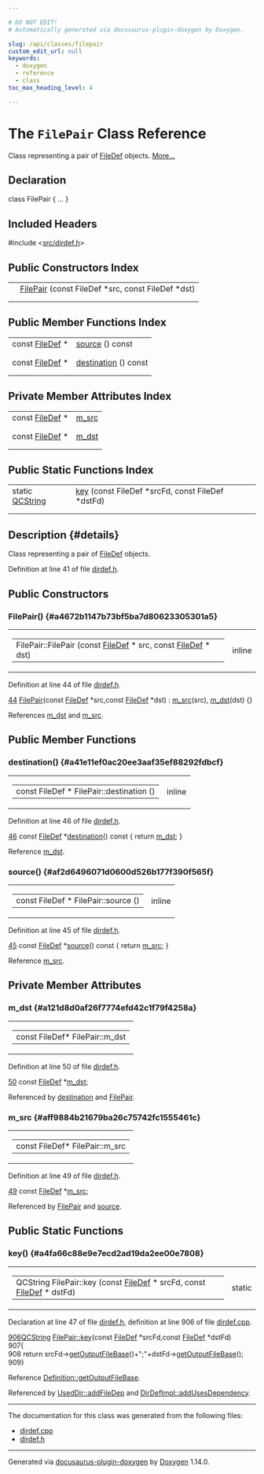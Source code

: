 ```yaml
---

# DO NOT EDIT!
# Automatically generated via docusaurus-plugin-doxygen by Doxygen.

slug: /api/classes/filepair
custom_edit_url: null
keywords:
  - doxygen
  - reference
  - class
toc_max_heading_level: 4

---
```


<div class="doxyPage">

# The `FilePair` Class Reference

<p>Class representing a pair of <a href="/web-doxygen/docs/api/classes/filedef">FileDef</a> objects. <a href="#details">More...</a></p>

## Declaration

<div class="doxyDeclaration">
class FilePair { ... }
</div>

## Included Headers

<div class="doxyIncludesList">#include &lt;<a href="/web-doxygen/docs/api/files/src/dirdef-h">src/dirdef.h</a>&gt;
</div>

## Public Constructors Index

<table class="doxyMembersIndex">

<tr class="doxyMemberIndexItem">
<td class="doxyMemberIndexItemType" align="left" valign="top"></td>
<td class="doxyMemberIndexItemName" align="left" valign="top"><a href="#a4672b1147b73bf5ba7d80623305301a5">FilePair</a> (const FileDef *src, const FileDef *dst)</td>
</tr>
<tr class="doxyMemberIndexDescription">
<td class="doxyMemberIndexDescriptionLeft"></td>
<td class="doxyMemberIndexDescriptionRight">
</td>
</tr>
<tr class="doxyMemberIndexSeparator">
<td class="doxyMemberIndexSeparator" colspan="2"></td>
</tr>

</table>

## Public Member Functions Index

<table class="doxyMembersIndex">

<tr class="doxyMemberIndexItem">
<td class="doxyMemberIndexItemType" align="left" valign="top">const <a href="/web-doxygen/docs/api/classes/filedef">FileDef</a> *</td>
<td class="doxyMemberIndexItemName" align="left" valign="top"><a href="#af2d6496071d0600d526b177f390f565f">source</a> () const</td>
</tr>
<tr class="doxyMemberIndexDescription">
<td class="doxyMemberIndexDescriptionLeft"></td>
<td class="doxyMemberIndexDescriptionRight">
</td>
</tr>
<tr class="doxyMemberIndexSeparator">
<td class="doxyMemberIndexSeparator" colspan="2"></td>
</tr>

<tr class="doxyMemberIndexItem">
<td class="doxyMemberIndexItemType" align="left" valign="top">const <a href="/web-doxygen/docs/api/classes/filedef">FileDef</a> *</td>
<td class="doxyMemberIndexItemName" align="left" valign="top"><a href="#a41e11ef0ac20ee3aaf35ef88292fdbcf">destination</a> () const</td>
</tr>
<tr class="doxyMemberIndexDescription">
<td class="doxyMemberIndexDescriptionLeft"></td>
<td class="doxyMemberIndexDescriptionRight">
</td>
</tr>
<tr class="doxyMemberIndexSeparator">
<td class="doxyMemberIndexSeparator" colspan="2"></td>
</tr>

</table>

## Private Member Attributes Index

<table class="doxyMembersIndex">

<tr class="doxyMemberIndexItem">
<td class="doxyMemberIndexItemType" align="left" valign="top">const <a href="/web-doxygen/docs/api/classes/filedef">FileDef</a> *</td>
<td class="doxyMemberIndexItemName" align="left" valign="top"><a href="#aff9884b21679ba26c75742fc1555461c">m_src</a></td>
</tr>
<tr class="doxyMemberIndexDescription">
<td class="doxyMemberIndexDescriptionLeft"></td>
<td class="doxyMemberIndexDescriptionRight">
</td>
</tr>
<tr class="doxyMemberIndexSeparator">
<td class="doxyMemberIndexSeparator" colspan="2"></td>
</tr>

<tr class="doxyMemberIndexItem">
<td class="doxyMemberIndexItemType" align="left" valign="top">const <a href="/web-doxygen/docs/api/classes/filedef">FileDef</a> *</td>
<td class="doxyMemberIndexItemName" align="left" valign="top"><a href="#a121d8d0af26f7774efd42c1f79f4258a">m_dst</a></td>
</tr>
<tr class="doxyMemberIndexDescription">
<td class="doxyMemberIndexDescriptionLeft"></td>
<td class="doxyMemberIndexDescriptionRight">
</td>
</tr>
<tr class="doxyMemberIndexSeparator">
<td class="doxyMemberIndexSeparator" colspan="2"></td>
</tr>

</table>

## Public Static Functions Index

<table class="doxyMembersIndex">

<tr class="doxyMemberIndexItem">
<td class="doxyMemberIndexItemType" align="left" valign="top">static <a href="/web-doxygen/docs/api/classes/qcstring">QCString</a></td>
<td class="doxyMemberIndexItemName" align="left" valign="top"><a href="#a4fa66c88e9e7ecd2ad19da2ee00e7808">key</a> (const FileDef *srcFd, const FileDef *dstFd)</td>
</tr>
<tr class="doxyMemberIndexDescription">
<td class="doxyMemberIndexDescriptionLeft"></td>
<td class="doxyMemberIndexDescriptionRight">
</td>
</tr>
<tr class="doxyMemberIndexSeparator">
<td class="doxyMemberIndexSeparator" colspan="2"></td>
</tr>

</table>

## Description {#details}

<p>Class representing a pair of <a href="/web-doxygen/docs/api/classes/filedef">FileDef</a> objects.</p>

<p>Definition at line 41 of file <a href="/web-doxygen/docs/api/files/src/dirdef-h">dirdef.h</a>.</p>


<div class="doxySectionDef">

## Public Constructors

### FilePair() {#a4672b1147b73bf5ba7d80623305301a5}

<div class="doxyMemberItem">
<div class="doxyMemberProto">
<table class="doxyMemberLabels">
<tr class="doxyMemberLabels">
<td class="doxyMemberLabelsLeft">
<table class="doxyMemberName">
<tr>
<td class="doxyMemberName">FilePair::FilePair (const <a href="/web-doxygen/docs/api/classes/filedef">FileDef</a> * src, const <a href="/web-doxygen/docs/api/classes/filedef">FileDef</a> * dst)</td>
</tr>
</table>
</td>
<td class="doxyMemberLabelsRight">
<span class="doxyMemberLabels">
<span class="doxyMemberLabel inline">inline</span>
</span>
</td>
</tr>
</table>
</div>
<div class="doxyMemberDoc">



<p>Definition at line 44 of file <a href="/web-doxygen/docs/api/files/src/dirdef-h">dirdef.h</a>.</p>


<div class="doxyProgramListing">

<div class="doxyCodeLine"><span class="doxyLineNumber"><a href="#a4672b1147b73bf5ba7d80623305301a5">44</a></span><span class="doxyLineContent"><span class="doxyHighlight">    <a href="#a4672b1147b73bf5ba7d80623305301a5">FilePair</a>(</span><span class="doxyHighlightKeyword">const</span><span class="doxyHighlight"> <a href="/web-doxygen/docs/api/classes/filedef">FileDef</a> *src,</span><span class="doxyHighlightKeyword">const</span><span class="doxyHighlight"> <a href="/web-doxygen/docs/api/classes/filedef">FileDef</a> *dst) : <a href="#aff9884b21679ba26c75742fc1555461c">m_src</a>(src), <a href="#a121d8d0af26f7774efd42c1f79f4258a">m_dst</a>(dst) {}</span></span></div>

</div>


<p>References <a href="#a121d8d0af26f7774efd42c1f79f4258a">m_dst</a> and <a href="#aff9884b21679ba26c75742fc1555461c">m_src</a>.</p>

</div>
</div>

</div>

<div class="doxySectionDef">

## Public Member Functions

### destination() {#a41e11ef0ac20ee3aaf35ef88292fdbcf}

<div class="doxyMemberItem">
<div class="doxyMemberProto">
<table class="doxyMemberLabels">
<tr class="doxyMemberLabels">
<td class="doxyMemberLabelsLeft">
<table class="doxyMemberName">
<tr>
<td class="doxyMemberName">const FileDef * FilePair::destination ()</td>
</tr>
</table>
</td>
<td class="doxyMemberLabelsRight">
<span class="doxyMemberLabels">
<span class="doxyMemberLabel inline">inline</span>
</span>
</td>
</tr>
</table>
</div>
<div class="doxyMemberDoc">



<p>Definition at line 46 of file <a href="/web-doxygen/docs/api/files/src/dirdef-h">dirdef.h</a>.</p>


<div class="doxyProgramListing">

<div class="doxyCodeLine"><span class="doxyLineNumber"><a href="#a41e11ef0ac20ee3aaf35ef88292fdbcf">46</a></span><span class="doxyLineContent"><span class="doxyHighlight">    </span><span class="doxyHighlightKeyword">const</span><span class="doxyHighlight"> <a href="/web-doxygen/docs/api/classes/filedef">FileDef</a> *<a href="#a41e11ef0ac20ee3aaf35ef88292fdbcf">destination</a>()</span><span class="doxyHighlightKeyword"> const </span><span class="doxyHighlight">{ </span><span class="doxyHighlightKeywordFlow">return</span><span class="doxyHighlight"> <a href="#a121d8d0af26f7774efd42c1f79f4258a">m_dst</a>; }</span></span></div>

</div>


<p>Reference <a href="#a121d8d0af26f7774efd42c1f79f4258a">m_dst</a>.</p>

</div>
</div>

### source() {#af2d6496071d0600d526b177f390f565f}

<div class="doxyMemberItem">
<div class="doxyMemberProto">
<table class="doxyMemberLabels">
<tr class="doxyMemberLabels">
<td class="doxyMemberLabelsLeft">
<table class="doxyMemberName">
<tr>
<td class="doxyMemberName">const FileDef * FilePair::source ()</td>
</tr>
</table>
</td>
<td class="doxyMemberLabelsRight">
<span class="doxyMemberLabels">
<span class="doxyMemberLabel inline">inline</span>
</span>
</td>
</tr>
</table>
</div>
<div class="doxyMemberDoc">



<p>Definition at line 45 of file <a href="/web-doxygen/docs/api/files/src/dirdef-h">dirdef.h</a>.</p>


<div class="doxyProgramListing">

<div class="doxyCodeLine"><span class="doxyLineNumber"><a href="#af2d6496071d0600d526b177f390f565f">45</a></span><span class="doxyLineContent"><span class="doxyHighlight">    </span><span class="doxyHighlightKeyword">const</span><span class="doxyHighlight"> <a href="/web-doxygen/docs/api/classes/filedef">FileDef</a> *<a href="#af2d6496071d0600d526b177f390f565f">source</a>()</span><span class="doxyHighlightKeyword"> const </span><span class="doxyHighlight">{ </span><span class="doxyHighlightKeywordFlow">return</span><span class="doxyHighlight"> <a href="#aff9884b21679ba26c75742fc1555461c">m_src</a>; }</span></span></div>

</div>


<p>Reference <a href="#aff9884b21679ba26c75742fc1555461c">m_src</a>.</p>

</div>
</div>

</div>

<div class="doxySectionDef">

## Private Member Attributes

### m\_dst {#a121d8d0af26f7774efd42c1f79f4258a}

<div class="doxyMemberItem">
<div class="doxyMemberProto">
<table class="doxyMemberLabels">
<tr class="doxyMemberLabels">
<td class="doxyMemberLabelsLeft">
<table class="doxyMemberName">
<tr>
<td class="doxyMemberName">const FileDef* FilePair::m_dst</td>
</tr>
</table>
</td>
</tr>
</table>
</div>
<div class="doxyMemberDoc">



<p>Definition at line 50 of file <a href="/web-doxygen/docs/api/files/src/dirdef-h">dirdef.h</a>.</p>


<div class="doxyProgramListing">

<div class="doxyCodeLine"><span class="doxyLineNumber"><a href="#a121d8d0af26f7774efd42c1f79f4258a">50</a></span><span class="doxyLineContent"><span class="doxyHighlight">    </span><span class="doxyHighlightKeyword">const</span><span class="doxyHighlight"> <a href="/web-doxygen/docs/api/classes/filedef">FileDef</a> *<a href="#a121d8d0af26f7774efd42c1f79f4258a">m_dst</a>;</span></span></div>

</div>


<p>Referenced by <a href="#a41e11ef0ac20ee3aaf35ef88292fdbcf">destination</a> and <a href="#a4672b1147b73bf5ba7d80623305301a5">FilePair</a>.</p>

</div>
</div>

### m\_src {#aff9884b21679ba26c75742fc1555461c}

<div class="doxyMemberItem">
<div class="doxyMemberProto">
<table class="doxyMemberLabels">
<tr class="doxyMemberLabels">
<td class="doxyMemberLabelsLeft">
<table class="doxyMemberName">
<tr>
<td class="doxyMemberName">const FileDef* FilePair::m_src</td>
</tr>
</table>
</td>
</tr>
</table>
</div>
<div class="doxyMemberDoc">



<p>Definition at line 49 of file <a href="/web-doxygen/docs/api/files/src/dirdef-h">dirdef.h</a>.</p>


<div class="doxyProgramListing">

<div class="doxyCodeLine"><span class="doxyLineNumber"><a href="#aff9884b21679ba26c75742fc1555461c">49</a></span><span class="doxyLineContent"><span class="doxyHighlight">    </span><span class="doxyHighlightKeyword">const</span><span class="doxyHighlight"> <a href="/web-doxygen/docs/api/classes/filedef">FileDef</a> *<a href="#aff9884b21679ba26c75742fc1555461c">m_src</a>;</span></span></div>

</div>


<p>Referenced by <a href="#a4672b1147b73bf5ba7d80623305301a5">FilePair</a> and <a href="#af2d6496071d0600d526b177f390f565f">source</a>.</p>

</div>
</div>

</div>

<div class="doxySectionDef">

## Public Static Functions

### key() {#a4fa66c88e9e7ecd2ad19da2ee00e7808}

<div class="doxyMemberItem">
<div class="doxyMemberProto">
<table class="doxyMemberLabels">
<tr class="doxyMemberLabels">
<td class="doxyMemberLabelsLeft">
<table class="doxyMemberName">
<tr>
<td class="doxyMemberName">QCString FilePair::key (const <a href="/web-doxygen/docs/api/classes/filedef">FileDef</a> * srcFd, const <a href="/web-doxygen/docs/api/classes/filedef">FileDef</a> * dstFd)</td>
</tr>
</table>
</td>
<td class="doxyMemberLabelsRight">
<span class="doxyMemberLabels">
<span class="doxyMemberLabel static">static</span>
</span>
</td>
</tr>
</table>
</div>
<div class="doxyMemberDoc">



<p>Declaration at line 47 of file <a href="/web-doxygen/docs/api/files/src/dirdef-h">dirdef.h</a>, definition at line 906 of file <a href="/web-doxygen/docs/api/files/src/dirdef-cpp">dirdef.cpp</a>.</p>


<div class="doxyProgramListing">

<div class="doxyCodeLine"><span class="doxyLineNumber"><a href="#a4fa66c88e9e7ecd2ad19da2ee00e7808">906</a></span><span class="doxyLineContent"><span class="doxyHighlight"><a href="/web-doxygen/docs/api/classes/qcstring">QCString</a> <a href="#a4fa66c88e9e7ecd2ad19da2ee00e7808">FilePair::key</a>(</span><span class="doxyHighlightKeyword">const</span><span class="doxyHighlight"> <a href="/web-doxygen/docs/api/classes/filedef">FileDef</a> *srcFd,</span><span class="doxyHighlightKeyword">const</span><span class="doxyHighlight"> <a href="/web-doxygen/docs/api/classes/filedef">FileDef</a> *dstFd)</span></span></div>
<div class="doxyCodeLine"><span class="doxyLineNumber">907</span><span class="doxyLineContent"><span class="doxyHighlight">{</span></span></div>
<div class="doxyCodeLine"><span class="doxyLineNumber">908</span><span class="doxyLineContent"><span class="doxyHighlight">  </span><span class="doxyHighlightKeywordFlow">return</span><span class="doxyHighlight"> srcFd-&gt;<a href="/web-doxygen/docs/api/classes/definition/#acabecdc6bfda2015811eed5f3436322d">getOutputFileBase</a>()+</span><span class="doxyHighlightStringLiteral">";"</span><span class="doxyHighlight">+dstFd-&gt;<a href="/web-doxygen/docs/api/classes/definition/#acabecdc6bfda2015811eed5f3436322d">getOutputFileBase</a>();</span></span></div>
<div class="doxyCodeLine"><span class="doxyLineNumber">909</span><span class="doxyLineContent"><span class="doxyHighlight">}</span></span></div>

</div>


<p>Reference <a href="/web-doxygen/docs/api/classes/definition/#acabecdc6bfda2015811eed5f3436322d">Definition::getOutputFileBase</a>.</p>


<p>Referenced by <a href="/web-doxygen/docs/api/classes/useddir/#a9944cb27f5ddd2a96b8f0c49bd744e49">UsedDir::addFileDep</a> and <a href="/web-doxygen/docs/api/classes/dirdefimpl/#aa70e810938568bc5b8825cfb9e367dd4">DirDefImpl::addUsesDependency</a>.</p>

</div>
</div>

</div>

<hr/>

The documentation for this class was generated from the following files:

<ul>
<li><a href="/web-doxygen/docs/api/files/src/dirdef-cpp">dirdef.cpp</a></li>
<li><a href="/web-doxygen/docs/api/files/src/dirdef-h">dirdef.h</a></li>
</ul>

<hr/>

<p class="doxyGeneratedBy">Generated via <a href="https://github.com/xpack/docusaurus-plugin-doxygen">docusaurus-plugin-doxygen</a> by <a href="https://www.doxygen.nl">Doxygen</a> 1.14.0.</p>

</div>
